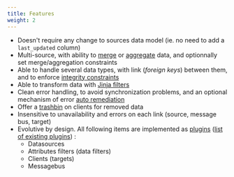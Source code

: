 ```yaml
---
title: Features
weight: 2
---
```


- Doesn't require any change to sources data model (ie. no need to add a `last_updated` column)
- Multi-source, with ability to [merge](../hermes/how-it-works/hermes-server/data-merging/) or [aggregate](../hermes/how-it-works/hermes-server/data-aggregation/) data, and optionnally set merge/aggregation constraints
- Able to handle several data types, with link (*foreign keys*) between them, and to enforce [integrity constraints](../hermes/how-it-works/hermes-server/integrity-constraints/)
- Able to transform data with [Jinja filters](https://jinja.palletsprojects.com/en/3.1.x/templates/#filters)
- Clean error handling, to avoid synchronization problems, and an optional mechanism of error [auto remediation](../hermes/how-it-works/hermes-client/auto-remediation/)
- Offer a [trashbin](../hermes/key-concepts/#trashbin) on clients for removed data
- Insensitive to unavailability and errors on each link (source, message bus, target)
- Evolutive by design. All following items are implemented as [plugins](development/plugins/) ([list of existing plugins](setup/configuration/plugins/)) :
  - Datasources
  - Attributes filters (data filters)
  - Clients (targets)
  - Messagebus
